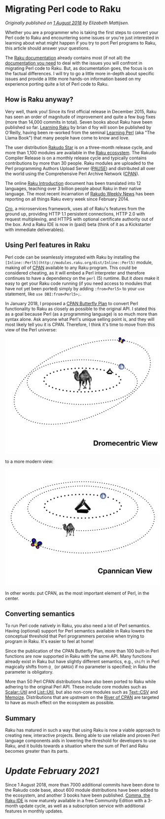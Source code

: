 Migrating Perl code to Raku
===========================

*Originally published on [1 August 2018](https://opensource.com/article/18/8/migrating-perl-5-perl-6) by Elizabeth Mattijsen.*
  
Whether you are a programmer who is taking the first steps to convert your Perl code to Raku and encountering some issues or you're just interested in learning about what might happen if you try to port Perl programs to Raku, this article should answer your questions.

The [Raku documentation](https://docs.raku.org) already contains most (if not all) the [documentation you need](https://docs.raku.org/language/5to6-overview) to deal with the issues you will confront in migrating Perl code to Raku.  But, as documentation goes, the focus is on the factual differences. I will try to go a little more in-depth about specific issues and provide a little more hands-on information based on my experience porting quite a lot of Perl code to Raku.

How is Raku anyway?
-------------------

Very well, thank you! Since its first official release in December 2015, Raku has seen an order of magnitude of improvement and quite a few bug fixes (more than 14,000 commits in total). Seven books about Raku have been published so far. [Learning Raku](https://www.learningraku.com) by brian d foy will soon be published by O'Reilly, having been re-worked from the seminal [Learning Perl](http://shop.oreilly.com/product/0636920049517.do) (aka "The Llama Book") that many people have come to know and love.

The user distribution [Rakudo Star](https://rakudo.org/files) is on a three-month release cycle, and more than 1,100 modules are available in the [Raku ecosystem](https://modules.raku.org). The Rakudo Compiler Release is on a monthly release cycle and typically contains contributions by more than 30 people. Raku modules are uploaded to the Perl programming Authors Upload Server ([PAUSE](https://pause.perl.org/pause/query?ACTION=pause_04about)) and distributed all over the world using the Comprehensive Perl Archive Network ([CPAN](ttps://www.cpan.org)).

The online [Raku Introduction](https://raku.guide) document has been translated into 12 languages, teaching over 3 billion people about Raku in their native language. The most recent incarnation of [Rakudo Weekly News](https://rakudoweekly.blog) has been reporting on all things Raku every week since February 2014.

[Cro](https://cro.services), a microservices framework, uses all of Raku's features from the ground up, providing HTTP 1.1 persistent connections, HTTP 2.0 with request multiplexing, and HTTPS with optional certificate authority out of the box.  And a Raku IDE is now in (paid) beta (think of it as a Kickstarter with immediate deliverables).

Using Perl features in Raku
---------------------------

Perl code can be seamlessly integrated with Raku by installing the `[Inline::Perl5](http://modules.raku.org/dist/Inline::Perl5)` module, making *all* of [CPAN](https://metacpan.org) available to any Raku program. This could be considered cheating, as it will embed a Perl interpreter and therefore continues to have a dependency on the `perl` (5) runtime. But it *does* make it easy to get your Raku code running (if you need access to modules that have not yet been ported) simply by adding `:from<Perl5>` to your `use` statement, like `use DBI:from<Perl5>;`.

In January 2018, I proposed a [CPAN Butterfly Plan](https://www.perl.com/article/an-open-letter-to-the-perl-community/) to convert Perl functionality to Raku as closely as possible to the original API.  I stated this as a goal because Perl (as a programming language) is so much more than syntax alone.  Ask anyone what Perl's unique selling point is, and they will most likely tell you it is CPAN.  Therefore, I think it's time to move from this view of the Perl universe:

![Dromecentric View](Dromecentric.png)

to a more modern view:

![Cpannican View](Cpannican.png)

In other words: put CPAN, as the most important element of Perl, in the center.

Converting semantics
--------------------

To run Perl code natively in Raku, you also need a lot of Perl semantics.  Having (optional) support for Perl semantics available in Raku lowers the conceptual threshold that Perl programmers perceive when trying to program in Raku. It's easier to feel at home!

Since the publication of the CPAN Butterfly Plan, more than 100 built-in Perl functions are now supported in Raku with the same API. Many functions already exist in Raku but have slightly different semantics, e.g., `shift` in Perl magically shifts from `@_` (or `@ARGV`) if no parameter is specified; in Raku the parameter is obligatory.

More than 50 Perl CPAN distributions have also been ported to Raku while adhering to the original Perl API. These include core modules such as [Scalar::Util](https://modules.raku.org/dist/Scalar::Util) and [List::Util](https://modules.raku.org/dist/List::Util), but also non-core modules such as [Text::CSV](https://modules.raku.org/dist/Text::CSV) and [Memoize](https://modules.raku.org/dist/Memoize). Distributions that are upstream on the [River of CPAN](https://neilb.org/2015/04/20/river-of-cpan.html) are targeted to have as much effect on the ecosystem as possible.

Summary
-------

Raku has matured in such a way that using Raku is now a viable approach to creating new, interactive projects.  Being able to use reliable and proven Perl language components aids in lowering the threshold for developers to use Raku, and it builds towards a situation where the sum of Perl and Raku becomes greater than its parts.

*Update February 2021*
====================
Since 1 August 2018, more than 7000 additional commits have been done to the Rakudo code base, about 600 module distributions have been added to the ecosystem, and another 3 books have been published.  [Comma, the Raku IDE](https://commaide.com) is now maturely available in a free Community Edition with a 3-month update cycle, as well as a subscription service with additional features in monthly updates.
